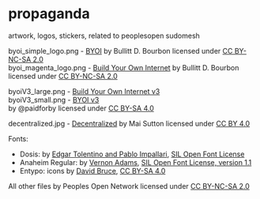 # propaganda
artwork, logos, stickers, related to peoplesopen sudomesh

byoi_simple_logo.png - [BYOI](https://raw.githubusercontent.com/sudomesh/propaganda/master/stickers/byoi_simple_logo.png) by Bullitt D. Bourbon licensed under [CC BY-NC-SA 2.0](https://creativecommons.org/licenses/by-nc-sa/2.0/)  
byoi_magenta_logo.png - [Build Your Own Internet](https://raw.githubusercontent.com/sudomesh/propaganda/master/stickers/byoi_magenta_logo.png) by Bullitt D. Bourbon licensed under [CC BY-NC-SA 2.0](https://creativecommons.org/licenses/by-nc-sa/2.0/)   

byoiV3_large.png - [Build Your Own Internet v3](https://raw.githubusercontent.com/sudomesh/propaganda/master/stickers/byoiV3_large.png)   
byoiV3_small.png - [BYOI v3](https://raw.githubusercontent.com/sudomesh/propaganda/master/stickers/byoiV3_small.png)   
by @paidforby licensed under [CC BY-SA 4.0](https://creativecommons.org/licenses/by-sa/4.0/)   

decentralized.jpg - [Decentralized](https://raw.githubusercontent.com/sudomesh/propaganda/master/stickers/decentralized.jpg)
by Mai Sutton licensed under [CC BY 4.0](https://creativecommons.org/licenses/by/4.0/)

Fonts:
- Dosis: by [Edgar Tolentino and Pablo Impallari](http://www.impallari.com), [SIL Open Font License](http://scripts.sil.org/OFL)
- Anaheim Regular: by [Vernon Adams](https://github.com/vernnobile/anaheimFont), [SIL Open Font License, version 1.1](https://github.com/vernnobile/anaheimFont/blob/master/OFL.txt)
- Entypo: icons by [David Bruce](http://www.entypo.com), [CC BY-SA 4.0](https://creativecommons.org/licenses/by-sa/4.0/)

All other files by Peoples Open Network licensed under [CC BY-NC-SA 2.0](https://creativecommons.org/licenses/by-nc-sa/2.0/)   
